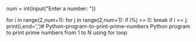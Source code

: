 num = int(input("Enter a number: "))
    
for i in range(2,num+1):
    for j in range(2,num+1):
        if i%j == 0:
            break
    if i == j:
        print(i,end=',')# Python-program-to-print-prime-numbers
Python program to print prime numbers from 1 to N using for loop
